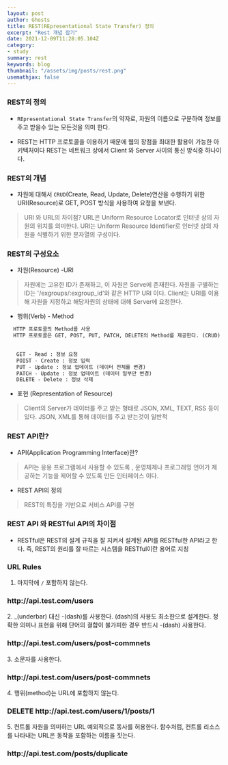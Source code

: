 ```yaml
---
layout: post
author: Ghosts
title: REST(REpresentational State Transfer) 정의
excerpt: "Rest 개념 잡기"
date: 2021-12-09T11:28:05.104Z
category:
- study
summary: rest 
keywords: blog
thumbnail: "/assets/img/posts/rest.png"
usemathjax: false
---
```


### REST의 정의 
 - `REpresentational State Transfer`의 약자로, 
자원의 이름으로 구분하여 정보를 주고 받을수 있는 모든것을 의미 한다. 

- REST는 HTTP 프로토콜을 이용하기 때문에 웹의 장점을 최대한 활용이 가능한 아키텍처이다 
REST는 네트워크 상에서 Client 와 Server 사이의 통신 방식중 하나이다. 

### REST의 개념 
- 자원에 대해서 `CRUD`(Create, Read, Update, Delete)연산을 수행하기 위한 URI(Resource)로 
GET, POST 방식을 사용하여 요청을 보낸다.
> URI 와 URL의 차이점?
  URL은 Uniform Resource Locator로 인터넷 상의 자원의 위치를 의미한다. 
  URI는 Uniform Resource Identifier로 인터넷 상의 자원을 식별하기 위한 문자열의 구성이다. 

### REST의 구성요소 
 - 자원(Resource) -URI
  > 자원에는 고유한 ID가 존재하고, 이 자원은 Serve에 존재한다.
  > 자원을 구별하는 ID는 '/exgroups/:exgroup_id'와 같은 HTTP URI 이다.
  > Client는 URI를 이용해 자원을 지정하고 해당자원의 상태에 대해 Server에 요청한다. 

 - 행위(Verb) - Method
 ```html
   HTTP 프로토콜의 Method를 사용
   HTTP 프로토콜은 GET, POST, PUT, PATCH, DELETE의 Method를 제공한다. (CRUD)
  

    GET - Read : 정보 요청
    POIST - Create : 정보 입력
    PUT - Update : 정보 업데이트 (데이터 전체를 변경)
    PATCH - Update : 정보 업데이트 (데이터 일부만 변경) 
    DELETE - Delete : 정보 삭제

```

  - 표현 (Representation of Resource)
   > Client의 Server가 데이터를 주고 받는 형태로 JSON, XML, TEXT, RSS 등이 있다.
   > JSON, XML를 통해 데이터를 주고 받는것이 일반적

### REST API란?
 - API(Application Programming Interface)란?
  > API는 응용 프로그램에서 사용할 수 있도록 , 운영체제나 프로그래밍 언어가 제공하는 기능을 제어할 수 있도록 만든 인터페이스 이다. 
 - REST API의 정의 
  > REST의 특징을 기반으로 서비스 API를 구현

### REST API 와 RESTful API의 차이점 
 - RESTful은 REST의 설계 규칙을 잘 지켜서 설계된 API를 RESTful한 API라고 한다. 
 즉, REST의 원리를 잘 따르는 시스템을 RESTful이란 용어로 지칭



### URL Rules

1. 마지막에 `/` 포함하지 않는다.
<h3 id="syntax-highlighting">http://api.test.com/users</h3>
2. _(underbar) 대신 -(dash)를 사용한다.
 (dash)의 사용도 최소한으로 설계한다. 정확한 의미나 표현을 위해 단어의 결합이 불가피한 경우 반드시 -(dash) 사용한다.
<h3 id="syntax-highlighting">http://api.test.com/users/post-commnets</h3>
3. 소문자를 사용한다.
<h3 id="syntax-highlighting">http://api.test.com/users/post-commnets</h3>
4. 행위(method)는 URL에 포함하지 않는다.
<h3 id="syntax-highlighting">DELETE http://api.test.com/users/1/posts/1</h3>
5. 컨트롤 자원을 의미하는 URL 예외적으로 동사를 허용한다.
  함수처럼, 컨트롤 리소스를 나타내는 URL은 동작을 포함하는 이름을 짓는다.
<h3 id="syntax-highlighting">http://api.test.com/posts/duplicate</h3>


